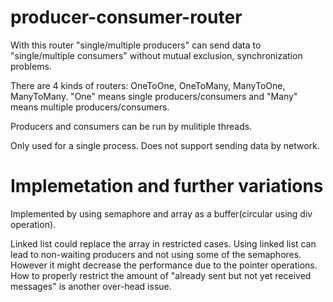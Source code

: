 # producer-consumer-router

With this router "single/multiple producers" can send data to "single/multiple consumers" without mutual exclusion, synchronization problems.

There are 4 kinds of routers: OneToOne, OneToMany, ManyToOne, ManyToMany.
"One" means single producers/consumers and "Many" means multiple producers/consumers.

Producers and consumers can be run by mulitiple threads.

Only used for a single process.
Does not support sending data by network.

# Implemetation and further variations

Implemented by using semaphore and array as a buffer(circular using div operation).

Linked list could replace the array in restricted cases. Using linked list can lead to non-waiting producers and not using some of the semaphores. However it might decrease the performance due to the pointer operations. How to properly restrict the amount of "already sent but not yet received messages" is another over-head issue.
